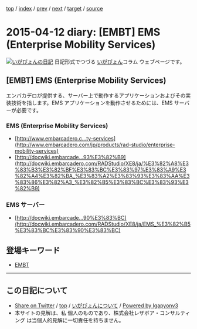 [top](../index.html) 
 / [index](index.html) 
 / [prev](ig150409.html) 
 / [next](ig150413.html) 
 / [target](http://www.igapyon.jp/igapyon/diary/2015/ig150412.html) 
 / [source](https://github.com/igapyon/diary/blob/master/2015/ig150412.src.md) 

2015-04-12 diary: [EMBT] EMS (Enterprise Mobility Services)
=====================================================================================================
[![いがぴょんの日記](http://www.igapyon.jp/igapyon/diary/images/iga200306s.jpg "いがぴょん")](http://www.igapyon.jp/igapyon/diary/memo/memoigapyon.html) 日記形式でつづる [いがぴょん](http://www.igapyon.jp/igapyon/diary/memo/memoigapyon.html)コラム ウェブページです。

## [EMBT] EMS (Enterprise Mobility Services)

エンバカデロが提供する、サーバー上で動作するアプリケーションおよびその実装技術を指します。EMS アプリケーションを動作させるためには、EMS サーバーが必要です。

### EMS (Enterprise Mobility Services)


* [http://www.embarcadero.c...ty-services](http://www.embarcadero.com/jp/products/rad-studio/enterprise-mobility-services)
* [http://docwiki.embarcade...93%E3%82%B9](http://docwiki.embarcadero.com/RADStudio/XE8/ja/%E3%82%A8%E3%83%B3%E3%82%BF%E3%83%BC%E3%83%97%E3%83%A9%E3%82%A4%E3%82%BA_%E3%83%A2%E3%83%93%E3%83%AA%E3%83%86%E3%82%A3_%E3%82%B5%E3%83%BC%E3%83%93%E3%82%B9)



### EMS サーバー


* [http://docwiki.embarcade...90%E3%83%BC](http://docwiki.embarcadero.com/RADStudio/XE8/ja/EMS_%E3%82%B5%E3%83%BC%E3%83%90%E3%83%BC)

## 登場キーワード

* [EMBT](../keyword/embt.html)

----------------------------------------------------------------------------------------------------

## この日記について

* [Share on Twitter](https://twitter.com/intent/tweet?hashtags=igapyon%2Cdiary%2C%E3%81%84%E3%81%8C%E3%81%B4%E3%82%87%E3%82%93%2CEMBT&text=%5BEMBT%5D+EMS+%28Enterprise+Mobility+Services%29&url=http%3A%2F%2Fwww.igapyon.jp%2Figapyon%2Fdiary%2F2015%2Fig150412.html) / [top](../index.html) / [いがぴょんについて](http://www.igapyon.jp/igapyon/diary/memo/memoigapyon.html) / [Powered by Igapyonv3](https://github.com/igapyon/igapyonv3)
* 本サイトの見解は、私 個人のものであり、株式会社レザボア・コンサルティング は当個人的見解に一切責任を持ちません。 

